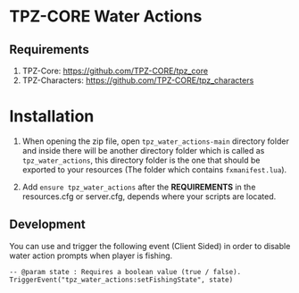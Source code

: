 # TPZ-CORE Water Actions

## Requirements

1. TPZ-Core: https://github.com/TPZ-CORE/tpz_core
2. TPZ-Characters: https://github.com/TPZ-CORE/tpz_characters

# Installation

1. When opening the zip file, open `tpz_water_actions-main` directory folder and inside there will be another directory folder which is called as `tpz_water_actions`, this directory folder is the one that should be exported to your resources (The folder which contains `fxmanifest.lua`).

2. Add `ensure tpz_water_actions` after the **REQUIREMENTS** in the resources.cfg or server.cfg, depends where your scripts are located.

## Development

You can use and trigger the following event (Client Sided) in order to disable water action prompts when player is fishing.

```
-- @param state : Requires a boolean value (true / false). 
TriggerEvent("tpz_water_actions:setFishingState", state)
```
